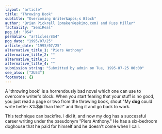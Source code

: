 ```yaml
---
layout: "article"
title: "Throwing Book"
subtitle: "Overcoming Writer&apos;s Block"
author: "Brian Pickrell (pmaker@eskimo.com) and Russ Miller"
factuality: "SemiReal"
pgg_id: "8S4"
permalink: "articles/8S4"
pgg_date: "1995/07/25"
article_date: "1995/07/25"
alternative_title_1: "Piers Anthony"
alternative_title_2: ""
alternative_title_3: ""
alternative_title_4: ""
submission_string: "Submitted by admin on Tue, 1995-07-25 00:00"
see_also: ["2U53"]
footnotes: {}
---
```

<div>
<p>A 'throwing book' is a horrendously bad novel which one can use to overcome writer's block. When you start fearing that your stuff is no good, you just read a page or two from the throwing book, shout "My <strong>dog</strong> could write better &amp;%$@ than this!" and fling it and go back to work.</p>
<p>This technique can backfire. I did it, and now my dog has a successful career writing under the pseudonym "Piers Anthony." He has a six-bedroom doghouse that he paid for himself and he doesn't come when I call.</p>
</div>
